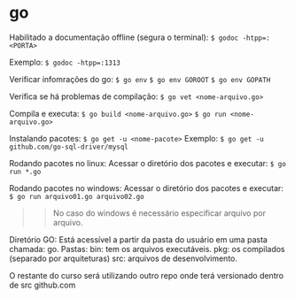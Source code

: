 # go

Habilitado a documentação offline (segura o terminal):
`$ godoc -htpp=:<PORTA>`

Exemplo:
`$ godoc -htpp=:1313`

Verificar infomrações do go:
`$ go env`
`$ go env GOROOT`
`$ go env GOPATH`

Verifica se há problemas de compilação:
`$ go vet <nome-arquivo.go>`

Compila e executa:
`$ go build <nome-arquivo.go>`
`$ go run <nome-arquivo.go>`

Instalando pacotes:
`$ go get -u <nome-pacote>`
Exemplo:
`$ go get -u github.com/go-sql-driver/mysql`

Rodando pacotes no linux:
Acessar o diretório dos pacotes e executar:
`$ go run *.go`

Rodando pacotes no windows:
Acessar o diretório dos pacotes e executar:
`$ go run arquivo01.go arquivo02.go`
>> No caso do windows é necessário especificar arquivo por arquivo.

Diretório GO:
Está acessível a partir da pasta do usuário em uma pasta chamada: go.
Pastas:
bin: tem os arquivos executáveis.
pkg: os compilados (separado por arquiteturas)
src: arquivos de desenvolvimento.

O restante do curso será utilizando outro repo onde terá versionado dentro
de src github.com